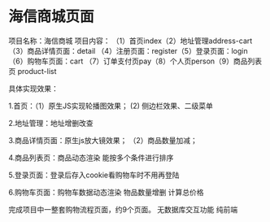 # 海信商城页面
项目名称：海信商城
项目内容：
（1）首页index（2）地址管理address-cart （3）商品详情页面：detail （4）注册页面：register（5）登录页面：login （6）购物车页面：cart （7）订单支付页pay（8）个人页person（9）商品列表页 product-list

具体实现效果：

1.首页：（1）原生JS实现轮播图效果； (2) 侧边栏效果、二级菜单 

2.地址管理：地址增删改查

3.商品详情页面：原生js放大镜效果； （2）商品数量加减；

4.商品列表页：商品动态渲染 能按多个条件进行排序

5.登录页面：登录后存入cookie看购物车时不用再登陆

6.购物车页面：购物车数据动态渲染 物品数量增删 计算总价格

完成项目中一整套购物流程页面，约9个页面。
无数据库交互功能 纯前端
